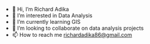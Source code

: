 - 👋 Hi, I’m Richard Adika
- 👀 I’m interested in Data Analysis
- 🌱 I’m currently learning GIS 
- 💞️ I’m looking to collaborate on data analysis projects
- 📫 How to reach me richardadika86@gmail.com

<!---
RichardAdika/RichardAdika is a ✨ special ✨ repository because its `README.md` (this file) appears on your GitHub profile.
You can click the Preview link to take a look at your changes.
--->
